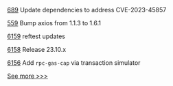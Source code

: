 
[689](https://github.com/hyperledger/fabric-sdk-node/pull/689) Update dependencies to address CVE-2023-45857

[559](https://github.com/hyperledger-labs/fabric-operations-console/pull/559) Bump axios from 1.1.3 to 1.6.1

[6159](https://github.com/hyperledger/besu/pull/6159) reftest updates

[6158](https://github.com/hyperledger/besu/pull/6158) Release 23.10.x

[6156](https://github.com/hyperledger/besu/pull/6156) Add `rpc-gas-cap` via transaction simulator


[See more >>>](https://start-here.hyperledger.org/pull-requests)
